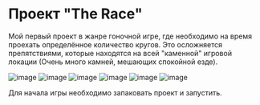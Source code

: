 # Проект "The Race"

Мой первый проект в жанре гоночной игре, где необходимо на время проехать определённое количество кругов. Это осложняется препятствиями, которые находятся на всей "каменной" игровой локации (Очень много камней, мешающих спокойной езде).

![image](https://user-images.githubusercontent.com/56549726/111590917-c5babc80-87d7-11eb-8842-58f2a473ea12.png)
![image](https://user-images.githubusercontent.com/56549726/111535456-2f0be280-877a-11eb-83a0-063d4026c6aa.png)
![image](https://user-images.githubusercontent.com/56549726/111536912-e35a3880-877b-11eb-9299-bd0ebc6dc620.png)
![image](https://user-images.githubusercontent.com/56549726/111590711-868c6b80-87d7-11eb-9e12-76fe64a9a06d.png)
![image](https://user-images.githubusercontent.com/56549726/111590724-8ab88900-87d7-11eb-9789-fb1f675da86f.png)
![image](https://user-images.githubusercontent.com/56549726/111590737-8f7d3d00-87d7-11eb-9a9b-074b4e4c1319.png)

Для начала игры необходимо запаковать проект и запустить.
